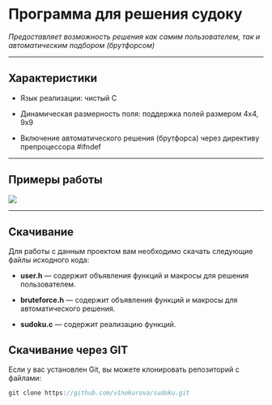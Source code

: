 # ****Программа для решения судоку****
*Предоставляет возможность решения как самим пользователем, так и автоматическим подбором (брутфорсом)*

---

## Характеристики
- Язык реализации: чистый C

- Динамическая размерность поля: поддержка полей размером 4x4, 9x9

- Включение автоматического решения (брутфорса) через директиву препроцессора #ifndef

___
## Примеры работы
![](bruteforce.gif)

---
## Скачивание
Для работы с данным проектом вам необходимо скачать следующие файлы исходного кода:

- **user.h** — содержит объявления функций и макросы для решения пользователем.

- **bruteforce.h** — содержит объявления функций и макросы для автоматического решения.

- **sudoku.c** — содержит реализацию функций.

## Скачивание через GIT

Если у вас установлен Git, вы можете клонировать репозиторий с файлами:

```typescript
git clone https://github.com/v1nokurova/sudoku.git
```
 
